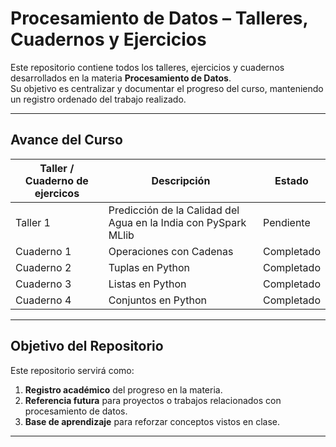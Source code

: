 # Procesamiento de Datos – Talleres, Cuadernos y Ejercicios

Este repositorio contiene todos los talleres, ejercicios y cuadernos desarrollados en la materia **Procesamiento de Datos**.  
Su objetivo es centralizar y documentar el progreso del curso, manteniendo un registro ordenado del trabajo realizado.

---


##  Avance del Curso
| Taller / Cuaderno de ejercicos | Descripción | Estado |
|--------|-------------|--------|
| Taller 1 | Predicción de la Calidad del Agua en la India con PySpark MLlib | Pendiente |
| Cuaderno 1 | Operaciones con Cadenas | Completado |
| Cuaderno 2 | Tuplas en Python | Completado |
| Cuaderno 3 | Listas en Python | Completado |
| Cuaderno 4 | Conjuntos en Python | Completado |


---

##  Objetivo del Repositorio
Este repositorio servirá como:
1. **Registro académico** del progreso en la materia.
2. **Referencia futura** para proyectos o trabajos relacionados con procesamiento de datos.
3. **Base de aprendizaje** para reforzar conceptos vistos en clase.



---
